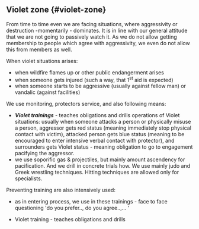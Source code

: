 ## Violet zone {#violet-zone}

From time to time even we are facing situations, where aggressivity or destruction -momentarily - dominates. It is in line with our general attitude that we are not going to passively watch it. As we do not allow getting membership to people which agree with aggressivity, we even do not allow this from members as well.

When violet situations arises:

*   when wildfire flames up or other public endangerment arises
*   when someone gets injured (such a way, that 1<sup>st</sup> aid is expected)
*   when someone starts to be aggressive (usually against fellow man) or vandalic (against facilities)

We use monitoring, protectors service, and also following means:

*   **_Violet trainings_** - teaches obligations and drills operations of Violet situations: usually when someone attacks a person or physically misuse a person, aggressor gets red status (meaning immediately stop physical contact with victim), attacked person gets blue status (meaning to be encouraged to enter intensive verbal contact with protector), and surrounders gets Violet status - meaning obligation to go to engagement pacifying the aggressor.
*   we use soporific gas & projectiles, but mainly amount ascendency for pacification. And we drill in concrete trials how. We use mainly judo and Greek wrestling techniques. Hitting techniques are allowed only for specialists.

Preventing training are also intensively used:

- as in entering process, we use in these trainings - face to face questioning 'do you prefer.., do you agree..,... '

*   Violet training - teaches obligations and drills